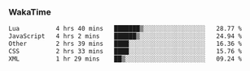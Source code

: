 ### WakaTime

<!--START_SECTION:waka-->

```txt
Lua          4 hrs 40 mins   ███████▒░░░░░░░░░░░░░░░░░   28.77 %
JavaScript   4 hrs 2 mins    ██████▒░░░░░░░░░░░░░░░░░░   24.94 %
Other        2 hrs 39 mins   ████░░░░░░░░░░░░░░░░░░░░░   16.36 %
CSS          2 hrs 33 mins   ████░░░░░░░░░░░░░░░░░░░░░   15.76 %
XML          1 hr 29 mins    ██▒░░░░░░░░░░░░░░░░░░░░░░   09.24 %
```

<!--END_SECTION:waka-->
